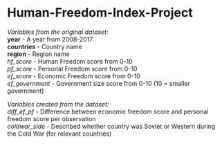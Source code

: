 # Human-Freedom-Index-Project
_Variables from the original dataset:_  
**year** <dbl> - A year from 2008-2017  
**countries** <chr> - Country name  
**region** <chr> - Region name  
*hf_score* <chr> - Human Freedom score from 0-10  
*pf_score* <chr> - Personal Freedom score from 0-10  
*ef_score* <chr> - Economic Freedom score from 0-10  
*ef_government* <chr> - Government size score from 0-10 (10 = smaller government)  

_Variables created from the dataset:_  
*diff_ef_pf* <dbl> - Difference between economic freedom score and personal freedom score per observation  
*coldwar_side* <chr> - Described whether country was Soviet or Western during the Cold War (for relevant countries)  
  
